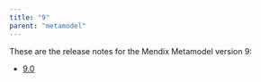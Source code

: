 ```yaml
---
title: "9"
parent: "metamodel" 
---
```


These are the release notes for the Mendix Metamodel version 9:

* [9.0](metamodel-9.0)
